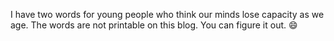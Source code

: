 I have two words for young people who think our minds lose capacity as we age. The words are not printable on this blog. You can figure it out. :smile:
